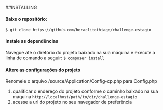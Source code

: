 ##INSTALLING
#### Baixe o repositório: 
```$ git clone https://github.com/heraclitothiago/challenge-estagio```
#### Instale as dependências
Navegue até o diretório do projeto baixado na sua máquina e execute a linha de comando a seguir:
```$ composer install```
#### Altere as configurações do projeto
Renomeie o arquivo /source/Application/Config-cp.php para Config.php
1. qualificar o endereço do projeto conforme o caminho baixado na sua máquina
```http://localhost/path/to/dir/challenge-estagio```
2. acesse a url do projeto no seu navegador de preferência

# 